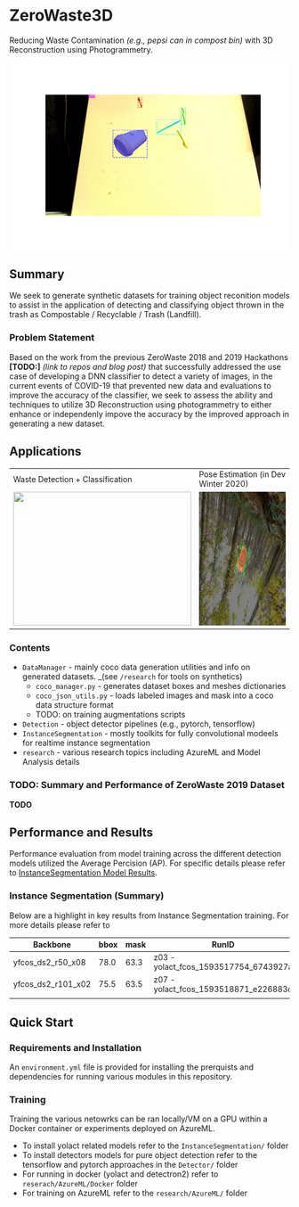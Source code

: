 # ZeroWaste3D
Reducing Waste Contamination _(e.g., pepsi can in compost bin)_ with 3D Reconstruction using Photogrammetry. 

![Image of Dataset2 Experiments Inferences June 2020](media/zerowaste_ds2_maskrcnn_valoutputs.gif#50x100)

## Summary

We seek to generate synthetic datasets for training object reconition models to assist in the application of detecting and classifying object thrown in the trash as Compostable / Recyclable / Trash (Landfill).


### Problem Statement

Based on the work from the previous ZeroWaste 2018 and 2019 Hackathons __[TODO:]__ _(link to repos and blog post)_ that successfully addressed the use case of developing a DNN classifier to detect a variety of images, in the current events of COVID-19 that prevented new data and evaluations to improve the accuracy of the classifier, we seek to assess the ability and techniques to utilize 3D Reconstruction using photogrammetry to either enhance or independenly impove the accuracy by the improved approach in generating a new dataset. 

## Applications
<table>
  <tr>
    <td>Waste Detection + Classification </td>
    <td>Pose Estimation (in Dev Winter 2020) </td>
  </tr>
  <tr>
    <td><img src=media/sample_images/ds2v1.png width=320 height=240></td>
    <td><img src=research/6D_Pose/sample/vis_gt_pose_coffeecup_yolo2_091420.jpg width=320 height=240></td>
  </tr>
</table> 

### Contents

+ `DataManager` - mainly coco data generation utilities and info on generated datasets. _(see `/research` for tools on synthetics)
  + `coco_manager.py` - generates dataset boxes and meshes dictionaries
  + `coco_json_utils.py` - loads labeled images and mask into a coco data structure format
  + TODO: on training augmentations scripts
+ `Detection` - object detector pipelines (e.g., pytorch, tensorflow)
+ `InstanceSegmentation` - mostly toolkits for fully convolutional modeels for realtime instance segmentation
+ `research` - various research topics including AzureML and Model Analysis details


### TODO: Summary and Performance of ZeroWaste 2019 Dataset

__TODO__

## Performance and Results

Performance evaluation from model training across the different detection models utilized the Average Percision (AP). For specific details please refer to [InstanceSegmentation Model Results](InstnaceSegmentation/MaskResults.md).

### Instance Segmentation (Summary)

Below are a highlight in key results from Instance Segmentation training. For more details please refer to 

| Backbone           | bbox | mask | RunID                                 | Model | Log_Results |
| ------------------ | ---- | ---- | ------------------------------------- | ----- | ----------- |
| yfcos_ds2_r50_x08  | 78.0 | 63.3 | z03 - yolact_fcos_1593517754_6743927a | TBD   | TBD         |
| yfcos_ds2_r101_x02 | 75.5 | 63.5 | z07 - yolact_fcos_1593518871_e226883d | TBD   | TBD         |
|                    |      |      |                                       |       |             |


## Quick Start

### Requirements and Installation

An `environment.yml` file is provided for installing the prerquists and dependencies for running various modules in this repository. 

### Training

Training the various netowrks can be ran locally/VM on a GPU within a Docker container or experiments deployed on AzureML. 

- To install yolact related models refer to the `InstanceSegmentation/` folder
- To install detectors models for pure object detection refer to the tensorflow and pytorch approaches in the `Detector/` folder
- For running in docker (yolact and detectron2) refer to `reserach/AzureML/Docker` folder
- For training on AzureML refer to the `research/AzureML/` folder